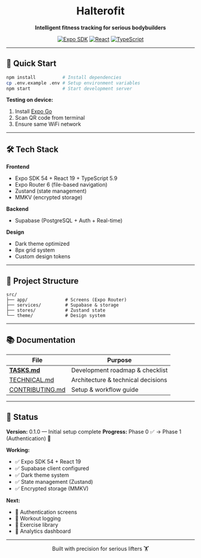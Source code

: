 <div align="center">

# Halterofit

**Intelligent fitness tracking for serious bodybuilders**

[![Expo SDK](https://img.shields.io/badge/Expo-54.0.12-000020?style=flat&logo=expo)](https://expo.dev)
[![React](https://img.shields.io/badge/React-19.1.0-61DAFB?style=flat&logo=react)](https://react.dev)
[![TypeScript](https://img.shields.io/badge/TypeScript-5.9-3178C6?style=flat&logo=typescript)](https://typescriptlang.org)

</div>

---

## 🚀 Quick Start

```bash
npm install          # Install dependencies
cp .env.example .env # Setup environment variables
npm start            # Start development server
```

**Testing on device:**
1. Install [Expo Go](https://expo.dev/client)
2. Scan QR code from terminal
3. Ensure same WiFi network

---

## 🛠️ Tech Stack

**Frontend**
- Expo SDK 54 + React 19 + TypeScript 5.9
- Expo Router 6 (file-based navigation)
- Zustand (state management)
- MMKV (encrypted storage)

**Backend**
- Supabase (PostgreSQL + Auth + Real-time)

**Design**
- Dark theme optimized
- 8px grid system
- Custom design tokens

---

## 📁 Project Structure

```
src/
├── app/              # Screens (Expo Router)
├── services/         # Supabase & storage
├── stores/           # Zustand state
└── theme/            # Design system
```

---

## 📚 Documentation

| File | Purpose |
|------|---------|
| **[TASKS.md](./docs/TASKS.md)** | Development roadmap & checklist |
| [TECHNICAL.md](./docs/TECHNICAL.md) | Architecture & technical decisions |
| [CONTRIBUTING.md](./docs/CONTRIBUTING.md) | Setup & workflow guide |

---

## 🎯 Status

**Version:** 0.1.0 — Initial setup complete
**Progress:** Phase 0 ✅ → Phase 1 (Authentication) 🚧

**Working:**
- ✅ Expo SDK 54 + React 19
- ✅ Supabase client configured
- ✅ Dark theme system
- ✅ State management (Zustand)
- ✅ Encrypted storage (MMKV)

**Next:**
- 🎯 Authentication screens
- 🎯 Workout logging
- 🎯 Exercise library
- 🎯 Analytics dashboard

---

<div align="center">

Built with precision for serious lifters 🏋️

</div>
